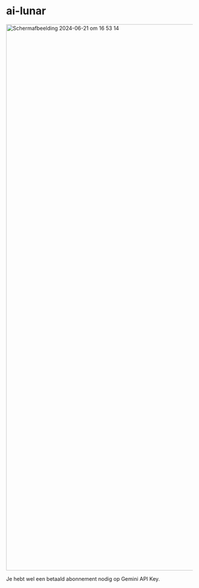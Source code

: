 # ai-lunar
 
<img width="1470" alt="Scherm­afbeelding 2024-06-21 om 16 53 14" src="https://github.com/maxvdkelft0/ai-lunar/assets/144001944/adf36317-5391-4a23-b467-81676e7f39e0">

Je hebt wel een betaald abonnement nodig op Gemini API Key.
